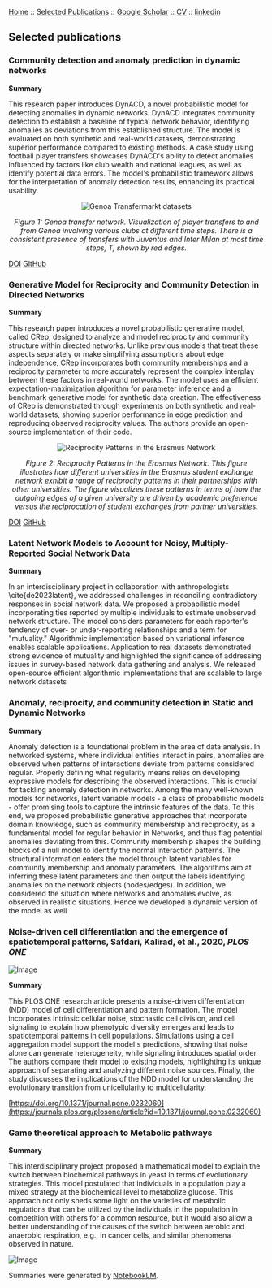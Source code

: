 [Home](index.md) :: [Selected Publications](pub.md) :: [Google Scholar](https://scholar.google.com/citations?user=H-9OPuIAAAAJ&hl=en) :: [CV](Hadiseh_Safdari_CV.pdf) :: [linkedin](https://linkedin.com/in/hadiseh-safdari-238540153) 
## Selected publications 




### Community detection and anomaly prediction in dynamic networks

**Summary**

This research paper introduces DynACD, a novel probabilistic model for detecting anomalies in dynamic networks.
DynACD integrates community detection to establish a baseline of typical network behavior, 
identifying anomalies as deviations from this established structure. The model is evaluated on both synthetic and real-world datasets, 
demonstrating superior performance compared to existing methods. A case study using football player transfers showcases DynACD's ability 
to detect anomalies influenced by factors like club wealth and national leagues, as well as identify potential data errors. The model's 
probabilistic framework allows for the interpretation of anomaly detection results, enhancing its practical usability.


<div style="text-align: center;">
    <img src="Genoa_connections_T1.png" alt="Genoa Transfermarkt datasets" style="max-width: 100%; height: auto;">
    <p><em>Figure 1: Genoa transfer network. Visualization of player transfers to and from Genoa involving various clubs at different time steps. There is a consistent presence of transfers with Juventus and Inter Milan at most time steps, T, shown by red edges.
</em></p>
</div>

[DOI](https://doi.org/10.1038/s42005-024-01889-y) [GitHub](https://github.com/hds-safdari/DynACD)





### Generative Model for Reciprocity and Community Detection in  Directed Networks

**Summary**

This research paper introduces a novel probabilistic generative model, called CRep, designed to analyze and model reciprocity and community structure within directed networks. 
Unlike previous models that treat these aspects separately or make simplifying assumptions about edge independence, CRep incorporates both community memberships 
and a reciprocity parameter to more accurately represent the complex interplay between these factors in real-world networks. The model uses an 
efficient expectation-maximization algorithm for parameter inference and a benchmark generative model for synthetic data creation. 
The effectiveness of CRep is demonstrated through experiments on both synthetic and real-world datasets, showing superior 
performance in edge prediction and reproducing observed reciprocity values. The authors provide an open-source implementation of their code.
<!-- ![Image](erasmus_example.png) --> 


<div style="text-align: center;">
    <img src="erasmus_example.png" alt="Reciprocity Patterns in the Erasmus Network" style="max-width: 100%; height: auto;">
    <p><em>Figure 2: Reciprocity Patterns in the Erasmus Network. This figure illustrates how different universities in the Erasmus student exchange network exhibit a range of 
    reciprocity patterns in their partnerships with other universities. The figure visualizes these patterns in terms of how the outgoing 
    edges of a given university are driven by academic preference versus the reciprocation of student exchanges from partner universities.
</em></p>
</div>



[DOI](https://doi.org/10.1103/PhysRevResearch.3.023209) [GitHub](https://github.com/mcontisc/CRep)
<!-- [https://github.com/hds-safdari/DynCRep](GitHub)  [https://latentnetworks.github.io/vimure/](GitHub) -->



### Latent Network Models to Account for Noisy, Multiply-Reported Social Network Data

**Summary**

In an interdisciplinary project in collaboration with anthropologists \cite{de2023latent}, we addressed challenges in reconciling contradictory responses in social network data. We proposed a probabilistic model incorporating ties reported by multiple individuals to estimate unobserved network structure. The model considers parameters for each reporter's tendency of over- or under-reporting relationships and a term for "mutuality." Algorithmic implementation based on variational inference enables scalable applications. Application to real datasets demonstrated strong evidence of mutuality and highlighted the significance of addressing issues in survey-based network data gathering and analysis. We released open-source efficient algorithmic implementations that are scalable to large network datasets 




### Anomaly, reciprocity, and community detection in Static and Dynamic Networks

**Summary**

Anomaly detection is a foundational problem in the area of data analysis. In networked systems, where individual entities interact in pairs, anomalies are observed when patterns of interactions deviate from patterns considered regular. Properly defining what regularity means relies on developing expressive models for describing the observed interactions. This is crucial for tackling anomaly detection in networks. Among the many well-known models for networks, latent variable models - a class of probabilistic models - offer promising tools to capture the intrinsic features of the data. To this end, we proposed probabilistic generative approaches that incorporate domain knowledge, such as community membership and reciprocity, as a fundamental model for regular behavior in Networks, and thus flag potential anomalies deviating from this. Community membership shapes the building blocks of a null model to identify the normal interaction patterns. The structural information enters the model through latent variables for community membership and anomaly parameters. The algorithms aim at inferring these latent parameters and then output the labels identifying anomalies on the network objects (nodes/edges). In addition, we considered the situation where networks and anomalies evolve, as observed in realistic situations. Hence we developed a dynamic version of the model as well 
<!-- 
![Image](Genoa_connections_T1.png) -->
<!-- [safdari2024community,safdari2023anomaly,safdari2022anomaly]() -->




### Noise-driven cell differentiation and the emergence of spatiotemporal patterns, Safdari, Kalirad, et al., 2020, _PLOS ONE_

![Image](cell_fate.png)

**Summary**

This PLOS ONE research article presents a noise-driven differentiation
(NDD) model of cell differentiation and pattern formation. The model
incorporates intrinsic cellular noise, stochastic cell division, and cell
signaling to explain how phenotypic diversity emerges and leads to
spatiotemporal patterns in cell populations. Simulations using a cell
aggregation model support the model's predictions, showing that noise alone
can generate heterogeneity, while signaling introduces spatial order. The
authors compare their model to existing models, highlighting its unique
approach of separating and analyzing different noise sources. Finally, the
study discusses the implications of the NDD model for understanding the
evolutionary transition from unicellularity to multicellularity.

[https://doi.org/10.1371/journal.pone.0232060](https://journals.plos.org/plosone/article?id=10.1371/journal.pone.0232060)



### Game theoretical approach to Metabolic pathways

**Summary**

This interdisciplinary project proposed a mathematical model to explain the switch between biochemical pathways in yeast in terms of evolutionary strategies. This model postulated that individuals in a population play a mixed strategy at the biochemical level to metabolize glucose. This approach not only sheds some light on the varieties of metabolic regulations that can be utilized by the individuals in the population in competition with others for a common resource, but it would also allow a better understanding of the causes of the switch between aerobic and anaerobic respiration, e.g., in cancer cells, and similar phenomena observed in nature.

![Image](gameTheory.png)





<!-- ### Scaled Brownian Motion

**Summary**

A stochastic process in anomalous diffusion, especially Scaled Brownian Motion (SBM) a highly non-stationary Gaussian process.  Characterizing statistical properties of models for anomalous diffusion is a crucial point in analyzing data received from single particle tracking measurements. Particularly, from both theory and simulation points of view, we studied aging effects (time-span between system preparation and the start of the measurements) on statistical features such as first passage time density and ergodicity behavior of confined and unconfined SBM. For aged SBM, ensemble-averaged mean squared displacement (MSD) which had power law dependence on time, tends to be the time-averaged MSD. This second average is particularly important for the analysis of single particle tracking data and it is at the heart of the phenomenon of ergodicity breaking. In particular, in the strong aging limit, they converge to each other and ergodicity is restored. Besides, confined SBM in the presence of aging is a unique process in which the ensemble average tends to plateau. For strong aging, again ergodicity is restored. Moreover, we investigated the ergodicity breaking parameter as a measure of scattering of different trajectories. We represented its full behavior for all values of anomalous exponent within a general approach, which could be applied to other anomalous processes. -->

Summaries were generated by [NotebookLM](https://notebooklm.google).